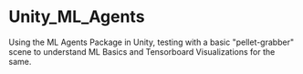 # Unity_ML_Agents
Using the ML Agents Package in Unity, testing with a basic "pellet-grabber" scene to understand ML Basics and Tensorboard Visualizations for the same.
